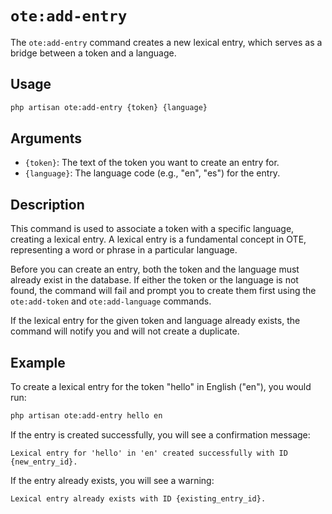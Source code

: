 # `ote:add-entry`

The `ote:add-entry` command creates a new lexical entry, which serves as a bridge between a token and a language.

## Usage

```bash
php artisan ote:add-entry {token} {language}
```

## Arguments

-   `{token}`: The text of the token you want to create an entry for.
-   `{language}`: The language code (e.g., "en", "es") for the entry.

## Description

This command is used to associate a token with a specific language, creating a lexical entry. A lexical entry is a fundamental concept in OTE, representing a word or phrase in a particular language.

Before you can create an entry, both the token and the language must already exist in the database. If either the token or the language is not found, the command will fail and prompt you to create them first using the `ote:add-token` and `ote:add-language` commands.

If the lexical entry for the given token and language already exists, the command will notify you and will not create a duplicate.

## Example

To create a lexical entry for the token "hello" in English ("en"), you would run:

```bash
php artisan ote:add-entry hello en
```

If the entry is created successfully, you will see a confirmation message:

```
Lexical entry for 'hello' in 'en' created successfully with ID {new_entry_id}.
```

If the entry already exists, you will see a warning:

```
Lexical entry already exists with ID {existing_entry_id}.
```
